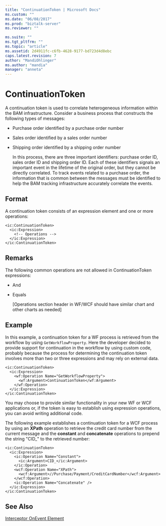```yaml
---
title: "ContinuationToken | Microsoft Docs"
ms.custom: ""
ms.date: "06/08/2017"
ms.prod: "biztalk-server"
ms.reviewer: ""

ms.suite: ""
ms.tgt_pltfrm: ""
ms.topic: "article"
ms.assetid: 2d4911fc-c6fb-4628-9177-bd723d4d8ebc
caps.latest.revision: 7
author: "MandiOhlinger"
ms.author: "mandia"
manager: "anneta"
---
```

# ContinuationToken
A continuation token is used to correlate heterogeneous information within the BAM infrastructure. Consider a business process that constructs the following types of messages:  
  
- Purchase order identified by a purchase order number  
  
- Sales order identified by a sales order number  
  
- Shipping order identified by a shipping order number  
  
  In this process, there are three important identifiers: purchase order ID, sales order ID and shipping order ID. Each of these identifiers signals an important event in the lifetime of the original order, but they cannot be directly correlated. To track events related to a purchase order, the information that is common between the messages must be identified to help the BAM tracking infrastructure accurately correlate the events.  
  
## Format  
 A continuation token consists of an expression element and one or more operations:  
  
```  
<ic:ContinuationToken>  
  <ic:Expression>  
    <!-- Operations -->  
  </ic:Expression>  
</ic:ContinuationToken>  
```  
  
## Remarks  
 The following common operations are not allowed in ContinuationToken expressions:  
  
- And  
  
- Equals  
  
  [Operations section header in WF/WCF should have similar chart and other charts as needed]  
  
## Example  
 In this example, a continuation token for a WF process is retrieved from the workflow by using `GetWorkflowProperty`. Here the developer decided to provide support for continuation in the workflow by using custom code, probably because the process for determining the continuation token involves more than two or three expressions and may rely on external data.  
  
```  
<ic:ContinuationToken>  
  <ic:Expression>  
    <wf:Operation Name="GetWorkflowProperty">  
      <wf:Argument>ContinuationToken</wf:Argument>  
    </wf:Operation>  
  </ic:Expression>  
</ic:ContinuationToken>  
```  
  
 You may choose to provide similar functionality in your new WF or WCF applications or, if the token is easy to establish using expression operations, you can avoid writing additional code.  
  
 The following example establishes a continuation token for a WCF process by using an **XPath** operation to retrieve the credit card number from the current message and the **constant** and **concatenate** operations to prepend the string "CID_" to the retrieved number:  
  
```  
<ic:ContinuationToken>  
  <ic:Expression>  
    <ic:Operation Name="Constant">  
      <ic:Argument>CID_</ic:Argument>  
    </ic:Operation>  
    <wcf:Operation Name="XPath">  
      <wcf:Argument>//Purchase/Payment/CreditCardNumber</wcf:Argument>  
    </wcf:Operation>  
    <ic:Operation Name="Concatenate" />  
  </ic:Expression>  
</ic:ContinuationToken>  
```  
  
## See Also  
 [Interceptor OnEvent Element](../core/interceptor-onevent-element.md)